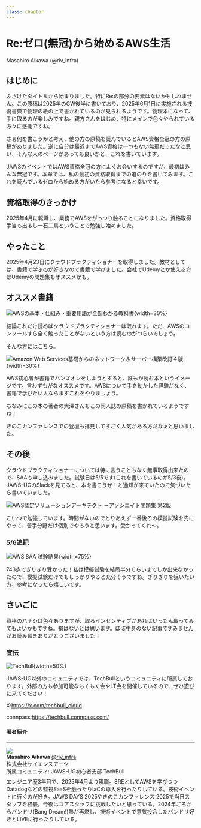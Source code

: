 ```yaml
---
class: chapter
---
```


# Re:ゼロ(無冠)から始めるAWS生活

<div class="flush-right">
Masahiro Aikawa (@riv_infra)
</div>

## はじめに

ふざけたタイトルから始まりました。特にRe:の部分の要素はないかもしれません。この原稿は2025年のGW後半に書いており、2025年6月1日に実施される技術書典で物理の紙の上で書かれているのが見られるようです。物理本になって、手に取るのが楽しみですね。親方さんをはじめ、特にメインで色々やられている方々に感謝ですね。

さぁ何を書こうかと考え、他の方の原稿を読んでいるとAWS資格全冠の方の原稿がありました。逆に自分は最近までAWS資格は一つもない無冠だったなと思い、そんな人のページがあっても良いかと、これを書いています。

JAWSのイベントではAWS資格全冠の方によくお会いするのですが、最初はみんな無冠です。本章では、私の最初の資格取得までの道のりを書いてみます。これを読んでいるゼロから始める方がいたら参考になると幸いです。

## 資格取得のきっかけ

2025年4月に転職し、業務でAWSをがっつり触ることになりました。資格取得手当も出るし一石二鳥ということで勉強し始めました。

## やったこと

2025年4月23日にクラウドプラクティショナーを取得しました。教材としては、書籍で学ぶのが好きなので書籍で学びました。会社でUdemyとか使える方はUdemyの問題集もオススメかも。

## オススメ書籍

![AWSの基本・仕組み・重要用語が全部わかる教科書](images/chap-aikawa-certification/aws-basic.jpg){width=30%}

結論これだけ読めばクラウドプラクティショナーは取れます。ただ、AWSのコンソールすら全く触ったことがないという方は読むのがつらいでしょう。

そんな方にはこちら。

![Amazon Web Services基礎からのネットワーク＆サーバー構築改訂４版](images/chap-aikawa-certification/aws-purple.jpg){width=30%}

AWS初心者が書籍でハンズオンをしようとすると、誰もが読む本というイメージです。言わずもがなオススメです。AWSについて手を動かした経験がなく、書籍で学びたい人ならまずこれをやりましょう。

ちなみにこの本の著者の大澤さんもこの同人誌の原稿を書かれているようですね！

きのこカンファレンスでの登壇も拝見してすごく人気がある方だなぁと思いました。

## その後
クラウドプラクティショナーについては特に言うこともなく無事取得出来たので、SAAも申し込みました。試験日は5/5です(これを書いているのが5/3夜)。JAWS-UGのSlackを見てると、本を書こうぜ！と通知が来ていたので気づいたら書いていました。

![AWS認定ソリューションアーキテクト
－アソシエイト問題集 第2版](images/chap-aikawa-certification/aws-saa.jpeg)

こいつで勉強しています。時間がないのでとりあえず一番後ろの模擬試験を先にやって、苦手分野だけ個別でやろうと思います。受かってくれ〜。

### 5/6追記

![AWS SAA 試験結果](images/chap-aikawa-certification/aws-saa-result.png){width=75%}

743点でぎりぎり受かった！私は模擬試験を結局半分くらいまでしか出来なかったので、模擬試験だけでもしっかりやると充分そうですね。ぎりぎりを狙いたい方、参考になったら嬉しいです。

## さいごに

資格のハナシは色々ありますが、取るインセンティブがあればいったん取ってみてもよいかもですね。損はないとは思います。ほぼ中身のない記事ですみませんがお読み頂きありがとうございました！

### 宣伝

![TechBull](images/chap-aikawa-certification/techbull.jpg){width=50%}

JAWS-UG以外のコミュニティでは、TechBullというコミュニティに所属しております。外部の方も参加可能なもくもく会やLT会を開催しているので、ぜひ遊びに来てください！

X:https://x.com/techbull_cloud

connpass:https://techbull.connpass.com/

#### 著者紹介

---

<div class="author-profile">
    <img src="images/aikawa.jpeg">
    <div>
        <div>
            <b>Masahiro Aikawa </b>
            <a href="https://x.com/riv_infra">@riv_infra</a>
        </div>
        <div>
            株式会社サイエンスアーツ
        </div>
        <div>
            所属コミュニティ: JAWS-UG初心者支部 TechBull
        </div>
    </div>
</div>
<p style="margin-top: 0.5em; margin-bottom: 2em;">
エンジニア歴3年目で、2025年4月より現職。SREとしてAWSを学びつつDatadogなどの監視SaaSを触ったりIaCの導入を行ったりしている。技術イベントに行くのが好き。JAWS DAYS 2025やきのこカンファレンス 2025で当日スタッフを経験。今後はコアスタッフに挑戦したいと思っている。2024年ごろからバンドリ(Bang Dream!)熱が再燃し、技術イベントで意気投合したバンドリ好きとLIVEに行ったりしている。
</p>